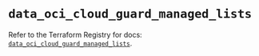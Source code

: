 # `data_oci_cloud_guard_managed_lists`

Refer to the Terraform Registry for docs: [`data_oci_cloud_guard_managed_lists`](https://registry.terraform.io/providers/oracle/oci/7.19.0/docs/data-sources/cloud_guard_managed_lists).
